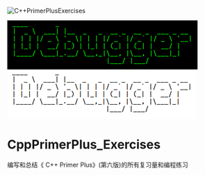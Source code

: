 ![C++PrimerPlusExercises](https://img.shields.io/badge/C%2B%2B-C%2B%2BPrimer%20Plus%E4%B9%A0%E9%A2%98-brightgreen)

![image](https://github.com/debugger2008/learngit/blob/master/Debugger_color.png)
![image](https://github.com/debugger2008/learngit/blob/master/Debugger.png)
# CppPrimerPlus_Exercises
编写和总结《 C++ Primer Plus》(第六版)的所有复习量和编程练习
